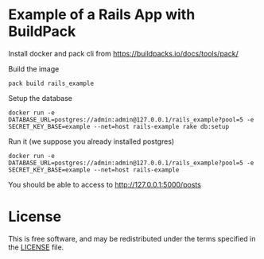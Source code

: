 # Example of a Rails App with BuildPack

Install docker and pack cli from https://buildpacks.io/docs/tools/pack/

Build the image
```
pack build rails_example
```

Setup the database
```
docker run -e DATABASE_URL=postgres://admin:admin@127.0.0.1/rails_example?pool=5 -e SECRET_KEY_BASE=example --net=host rails-example rake db:setup
```

Run it (we suppose you already installed postgres)
```
docker run -e DATABASE_URL=postgres://admin:admin@127.0.0.1/rails_example?pool=5 -e SECRET_KEY_BASE=example --net=host rails-example
```

You should be able to access to http://127.0.0.1:5000/posts

# License

This is free software, and may be redistributed under the terms specified in the [LICENSE](LICENSE) file.
